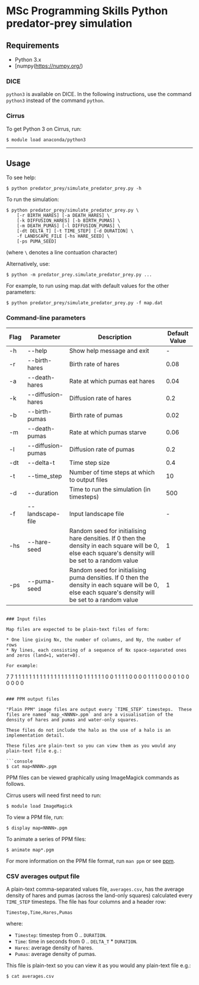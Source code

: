 # MSc Programming Skills Python predator-prey simulation

## Requirements

* Python 3.x
* [numpy(https://numpy.org/)

### DICE

`python3` is available on DICE. In the following instructions, use the command `python3` instead of the command `python`.

### Cirrus

To get Python 3 on Cirrus, run:

```console
$ module load anaconda/python3
```

---

## Usage

To see help:

```console
$ python predator_prey/simulate_predator_prey.py -h
```

To run the simulation:

```console
$ python predator_prey/simulate_predator_prey.py \
    [-r BIRTH_HARES] [-a DEATH_HARES] \
    [-k DIFFUSION_HARES] [-b BIRTH_PUMAS] \
    [-m DEATH_PUMAS] [-l DIFFUSION_PUMAS] \
    [-dt DELTA_T] [-t TIME_STEP] [-d DURATION] \
    -f LANDSCAPE_FILE [-hs HARE_SEED] \
    [-ps PUMA_SEED]
```

(where `\` denotes a line contuation character)

Alternatively, use:

```console
$ python -m predator_prey.simulate_predator_prey.py ...
```

For example, to run using map.dat with default values for the other parameters:

```console
$ python predator_prey/simulate_predator_prey.py -f map.dat
```

### Command-line parameters

| Flag | Parameter | Description | Default Value |
| ---- | --------- |------------ | ------------- |
| -h | --help | Show help message and exit | - |
| -r | --birth-hares | Birth rate of hares | 0.08 |
| -a | --death-hares | Rate at which pumas eat hares | 0.04 | 
| -k | --diffusion-hares | Diffusion rate of hares | 0.2 |
| -b | --birth-pumas | Birth rate of pumas | 0.02 |
| -m | --death-pumas  | Rate at which pumas starve | 0.06 | 
| -l | --diffusion-pumas | Diffusion rate of pumas | 0.2 |
| -dt | --delta-t | Time step size | 0.4 |
| -t | --time_step | Number of time steps at which to output files | 10 |
| -d | --duration  | Time to run the simulation (in timesteps) | 500 |
| -f | --landscape-file | Input landscape file | - |
| -hs | --hare-seed | Random seed for initialising hare densities. If 0 then the density in each square will be 0, else each square's density will be set to a random value | 1 |
| -ps | --puma-seed | Random seed for initialising puma densities. If 0 then the density in each square will be 0, else each square's density will be set to a random value | 1 |
```

### Input files

Map files are expected to be plain-text files of form:

* One line giving Nx, the number of columns, and Ny, the number of rows
* Ny lines, each consisting of a sequence of Nx space-separated ones and zeros (land=1, water=0).

For example:

```
7 7
1 1 1 1 1 1 1
1 1 1 1 1 1 1
1 1 1 1 0 1 1
1 1 1 1 0 0 1
1 1 1 0 0 0 0
1 1 1 0 0 0 0
1 0 0 0 0 0 0
```

### PPM output files

"Plain PPM" image files are output every `TIME_STEP` timesteps.  These files are named `map_<NNNN>.ppm` and are a visualisation of the density of hares and pumas and water-only squares.

These files do not include the halo as the use of a halo is an implementation detail.

These files are plain-text so you can view them as you would any plain-text file e.g.:

```console
$ cat map<NNNN>.pgm
```

PPM files can be viewed graphically using ImageMagick commands as follows.

Cirrus users will need first need to run:

```console
$ module load ImageMagick
```

To view a PPM file, run:

```console
$ display map<NNNN>.pgm
```

To animate a series of PPM files:

```console
$ animate map*.pgm
```

For more information on the PPM file format, run `man ppm` or see [ppm](http://netpbm.sourceforge.net/doc/ppm.html).

### CSV averages output file

A plain-text comma-separated values file, `averages.csv`, has the average density of hares and pumas (across the land-only squares) calculated every `TIME_STEP` timesteps. The file has four columns and a header row:

```csv
Timestep,Time,Hares,Pumas
```

where:

* `Timestep`: timestep from 0 .. `DURATION`.
* `Time`: time in seconds from 0 .. `DELTA_T` * `DURATION`.
* `Hares`: average density of hares.
* `Pumas`: average density of pumas.

This file is plain-text so you can view it as you would any plain-text file e.g.:

```console
$ cat averages.csv
```

